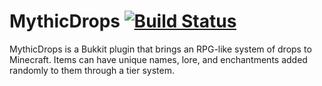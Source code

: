 # MythicDrops [![Build Status](https://travis-ci.org/Nunnery/MythicDrops.svg?branch=master)](https://travis-ci.org/Nunnery/MythicDrops)
MythicDrops is a Bukkit plugin that brings an RPG-like system of drops to Minecraft. Items can
have unique names, lore, and enchantments added randomly to them through a tier system.